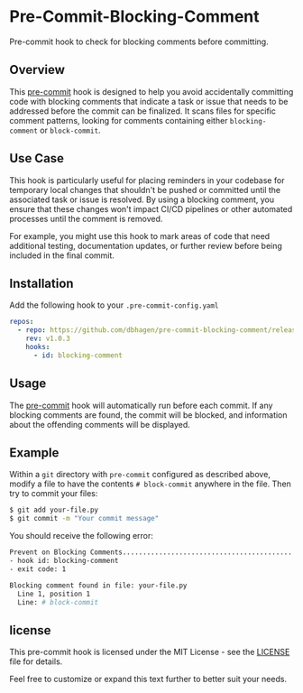 # Pre-Commit-Blocking-Comment

Pre-commit hook to check for blocking comments before committing.

## Overview

This [pre-commit](https://pre-commit.com) hook is designed to help you avoid accidentally committing code with blocking comments that indicate a task or issue that needs to be addressed before the commit can be finalized. It scans files for specific comment patterns, looking for comments containing either `blocking-comment` or `block-commit`.

## Use Case

This hook is particularly useful for placing reminders in your codebase for temporary local changes that shouldn't be pushed or committed until the associated task or issue is resolved. By using a blocking comment, you ensure that these changes won't impact CI/CD pipelines or other automated processes until the comment is removed.

For example, you might use this hook to mark areas of code that need additional testing, documentation updates, or further review before being included in the final commit.

## Installation

Add the following hook to your `.pre-commit-config.yaml`

```yaml
repos:
  - repo: https://github.com/dbhagen/pre-commit-blocking-comment/releases/tag/v1.0.3
    rev: v1.0.3
    hooks:
      - id: blocking-comment
```

## Usage

The [pre-commit](https://pre-commit.com) hook will automatically run before each commit. If any blocking comments are found, the commit will be blocked, and information about the offending comments will be displayed.

## Example

Within a `git` directory with `pre-commit` configured as described above, modify a file to have the contents `# block-commit` anywhere in the file. Then try to commit your files:

```bash
$ git add your-file.py
$ git commit -m "Your commit message"
```

You should receive the following error:
```bash
Prevent on Blocking Comments.............................................Failed
- hook id: blocking-comment
- exit code: 1

Blocking comment found in file: your-file.py
  Line 1, position 1
  Line: # block-commit
```
## license
This pre-commit hook is licensed under the MIT License - see the [LICENSE](./LICENSE) file for details.

Feel free to customize or expand this text further to better suit your needs.

